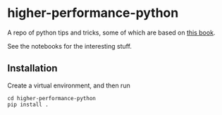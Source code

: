 # higher-performance-python

A repo of python tips and tricks, some of which are based on [this book](https://www.amazon.co.uk/High-Performance-Python-Performant-Programming-dp-1492055026/dp/1492055026/ref=dp_ob_title_bk).

See the notebooks for the interesting stuff.

## Installation

Create a virtual environment, and then run
```
cd higher-performance-python
pip install .
```